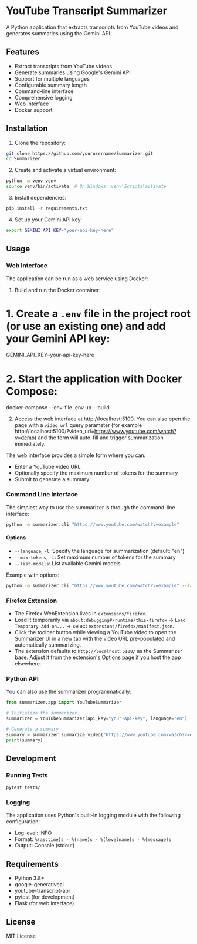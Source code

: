 # YouTube Transcript Summarizer

A Python application that extracts transcripts from YouTube videos and generates summaries using the Gemini API.

## Features

- Extract transcripts from YouTube videos
- Generate summaries using Google's Gemini API
- Support for multiple languages
- Configurable summary length
- Command-line interface
- Comprehensive logging
- Web interface
- Docker support

## Installation

1. Clone the repository:
```bash
git clone https://github.com/yourusername/Summarizer.git
cd Summarizer
```

2. Create and activate a virtual environment:
```bash
python -m venv venv
source venv/bin/activate  # On Windows: venv\Scripts\activate
```

3. Install dependencies:
```bash
pip install -r requirements.txt
```

4. Set up your Gemini API key:
```bash
export GEMINI_API_KEY="your-api-key-here"
```

## Usage

### Web Interface

The application can be run as a web service using Docker:

1. Build and run the Docker container:
# 1. Create a `.env` file in the project root (or use an existing one) and add your Gemini API key:
GEMINI_API_KEY=your-api-key-here

# 2. Start the application with Docker Compose:
docker-compose --env-file .env up --build

2. Access the web interface at http://localhost:5100. You can also open the page with a
   `video_url` query parameter (for example http://localhost:5100/?video_url=https://www.youtube.com/watch?v=demo)
   and the form will auto-fill and trigger summarization immediately.

The web interface provides a simple form where you can:
- Enter a YouTube video URL
- Optionally specify the maximum number of tokens for the summary
- Submit to generate a summary

### Command Line Interface

The simplest way to use the summarizer is through the command-line interface:

```bash
python -m summarizer.cli "https://www.youtube.com/watch?v=example"
```

#### Options

- `--language`, `-l`: Specify the language for summarization (default: "en")
- `--max-tokens`, `-t`: Set maximum number of tokens for the summary
- `--list-models`: List available Gemini models

Example with options:
```bash
python -m summarizer.cli "https://www.youtube.com/watch?v=example" --language es --max-tokens 500
```

### Firefox Extension

- The Firefox WebExtension lives in `extensions/firefox`.
- Load it temporarily via `about:debugging#/runtime/this-firefox` → `Load Temporary Add-on...` → select `extensions/firefox/manifest.json`.
- Click the toolbar button while viewing a YouTube video to open the Summarizer UI in a new tab with the video URL pre-populated and automatically summarizing.
- The extension defaults to `http://localhost:5100/` as the Summarizer base. Adjust it from the extension's Options page if you host the app elsewhere.

### Python API

You can also use the summarizer programmatically:

```python
from summarizer.app import YouTubeSummarizer

# Initialize the summarizer
summarizer = YouTubeSummarizer(api_key="your-api-key", language="en")

# Generate a summary
summary = summarizer.summarize_video("https://www.youtube.com/watch?v=example")
print(summary)
```

## Development

### Running Tests

```bash
pytest tests/
```

### Logging

The application uses Python's built-in logging module with the following configuration:
- Log level: INFO
- Format: `%(asctime)s - %(name)s - %(levelname)s - %(message)s`
- Output: Console (stdout)

## Requirements

- Python 3.8+
- google-generativeai
- youtube-transcript-api
- pytest (for development)
- Flask (for web interface)

## License

MIT License
